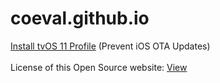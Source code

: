 # coeval.github.io
<a href="https://coeval.github.io/tvOS11.mobileconfig">Install tvOS 11 Profile</a> (Prevent iOS OTA Updates)<br /><br />
License of this Open Source website: <a href="https://coeval.github.io/LICENSE.md">View</a><br />
